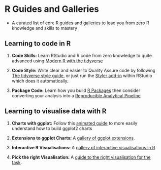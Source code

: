 # R Guides and Galleries
- A curated list of core R guides and galleries to lead you from zero R knowledge and skills to mastery

## Learning to code in R

1. __Code Skills:__ Learn RStudio and R code from zero knowledge to quite advanced using <a href="https://b-rodrigues.github.io/modern_R/" target="_blank">Modern R with the tidyverse</a> 

2. __Code Style:__ Write clear and easier to Quality Assure code by following <a href="https://style.tidyverse.org" target="_blank">The tidyverse style guide</a>, or just run the <a href="http://styler.r-lib.org" target="_blank">Styler add-in</a> within RStudio which does it automatically.

3. __Package Code:__ Learn how you build <a href="https://r-pkgs.org/index.html" target="_blank">R Packages</a> then consider converting your analysis into a <a href="https://github.com/ukgovdatascience/rap_companion" target="_blank">Reproducible Analytical Pipeline</a>


## Learning to visualise data with R

1. __Charts with ggplot:__ Follow this <a href="https://evamaerey.github.io/ggplot_flipbook/ggplot_flipbook_xaringan.html#1" target="_blank">animated guide</a> to more easily understand how to build ggplot2 charts 

2. __Extensions to ggplot Charts:__ A <a href="https://www.ggplot2-exts.org/gallery/" target="_blank">gallery of ggplot extensions</a>.

3. __Interactive R Visualisations:__ A <a href="http://gallery.htmlwidgets.org/" target="_blank">gallery of interactive visualisations in R</a>.

4. __Pick the right Visualisation:__ A <a href="https://serialmentor.com/dataviz/" target="_blank">guide to the right visualisation for the task</a>.